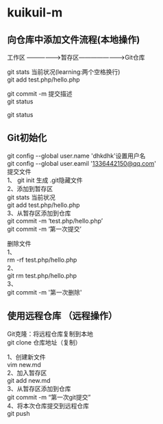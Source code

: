 # kuikuiI-m


## 向仓库中添加文件流程(本地操作)

工作区 ——————>暂存区————————>Git仓库

git stats     当前状况(learning:两个空格换行)  
git add test.php/hello.php

git commit -m 提交描述  
git status

git status    

## Git初始化  
git config --global user.name 'dhkdhk'设置用户名  
git config --global user.eamil '1336442150@qq.com'      
提交文件  
1、 
git init 生成 .git隐藏文件  
2、添加到暂存区  
git stats     当前状况  
git add test.php/hello.php  
3、从暂存区添加到仓库  
git commit -m  ‘test.php/hello.php’  
git commit -m  ‘第一次提交’  


删除文件  
1、  
rm -rf test.php/hello.php  
2、   
git rm test.php/hello.php    
3、  
git commit -m '第一次删除'  





## 使用远程仓库   （远程操作）  

Git克隆：将远程仓库复制到本地  
git clone 仓库地址（复制）

1、创建新文件  
vim new.md  
2、加入暂存区    
git add new.md    
3、从暂存区添加到仓库  
git commit -m  “第一次git提交”  
4、将本次仓库提交到远程仓库  
git push  
  










